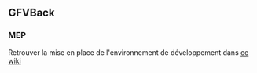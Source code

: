## GFVBack
### MEP
Retrouver la mise en place de l'environnement de développement dans [ce wiki](https://github.com/MS2ISI9BG3/GFVBack.wiki.git)
